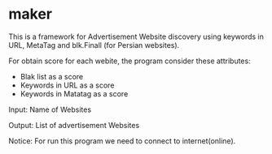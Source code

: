 # maker
This is a framework for Advertisement Website discovery using keywords in URL, MetaTag and blk.Finall  (for Persian websites). 


For obtain score for each webite, the program consider these attributes:
- Blak list as a score
- Keywords in URL as a score
- Keywords in Matatag as a score



Input:
Name of Websites

Output:
List of advertisement Websites

Notice: For run this program we need to connect to internet(online).
